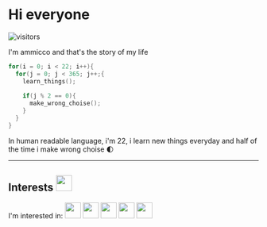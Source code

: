 <div><h1>Hi everyone</h1></div>

![visitors](https://visitor-badge.glitch.me/badge?page_id=ammicco1.ammicco1)

I'm ammicco and that's the story of my life

```c
for(i = 0; i < 22; i++){
  for(j = 0; j < 365; j++;{
    learn_things();
    
    if(j % 2 == 0){
      make_wrong_choise();
    }
  }
} 
```

In human readable language, i'm 22, i learn new things everyday and half of the time i make wrong choise &#127763;

---

<h2>Interests <img src = "https://media2.giphy.com/media/QssGEmpkyEOhBCb7e1/giphy.gif?cid=ecf05e47a0n3gi1bfqntqmob8g9aid1oyj2wr3ds3mg700bl&rid=giphy.gif" width = 32px> </h2>
I'm interested in: 
<img width ='32px' src ='https://raw.githubusercontent.com/rahulbanerjee26/githubAboutMeGenerator/main/icons/c.svg'>
<img width ='32px' src ='https://raw.githubusercontent.com/rahulbanerjee26/githubAboutMeGenerator/main/icons/linux.svg'>
<img width ='32px' src ='https://raw.githubusercontent.com/rahulbanerjee26/githubAboutMeGenerator/main/icons/java.svg'>
<img width ='32px' src ='https://raw.githubusercontent.com/rahulbanerjee26/githubAboutMeGenerator/main/icons/nodejs.svg'>
<img width ='32px' src ='https://raw.githubusercontent.com/rahulbanerjee26/githubAboutMeGenerator/main/icons/javascript.svg'>

